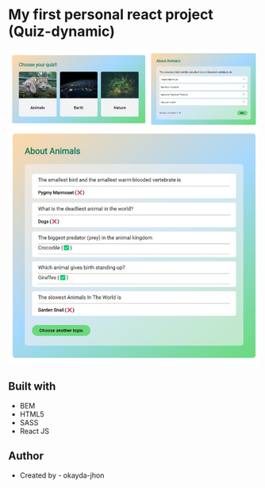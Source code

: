 # My first personal react project (Quiz-dynamic)

![](./screenshot.jpg)

## Built with

- BEM
- HTML5
- SASS
- React JS

## Author

- Created by - okayda-jhon
